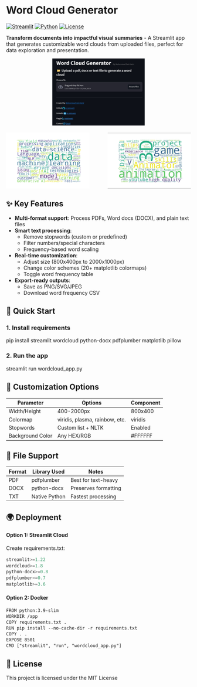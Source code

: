 # Word Cloud Generator

[![Streamlit](https://img.shields.io/badge/Built_with-Streamlit-FF4B4B?logo=streamlit)](https://streamlit.io)
[![Python](https://img.shields.io/badge/Python-3.12+-3776AB?logo=python)](https://www.python.org/)
[![License](https://img.shields.io/badge/License-MIT-blue.svg)](LICENSE)

**Transform documents into impactful visual summaries** - A Streamlit app that generates customizable word clouds from uploaded files, perfect for data exploration and presentation.

<!-- Centered image at 50% width -->
<div style="text-align:center;">
  <img src="src/WC Title.jpg" alt="Ttile" style="width:50%; margin:0 auto; display:block;">
<!-- Side-by-side images at 45% width each -->
<div style="display: flex; justify-content: space-between; margin: 20px 0;">
  <img src="src/wordcloud.png" alt="Data" width="45%">
  <img src="src/3d.jpg" alt="3d" width="45%">
</div>

</div>

## ✨ Key Features
- **Multi-format support**: Process PDFs, Word docs (DOCX), and plain text files
- **Smart text processing**:
  - Remove stopwords (custom or predefined)
  - Filter numbers/special characters
  - Frequency-based word scaling
- **Real-time customization**:
  - Adjust size (800x400px to 2000x1000px)
  - Change color schemes (20+ matplotlib colormaps)
  - Toggle word frequency table
- **Export-ready outputs**:
  - Save as PNG/SVG/JPEG
  - Download word frequency CSV

## 🚀 Quick Start

### 1. Install requirements
pip install streamlit wordcloud python-docx pdfplumber matplotlib pillow

### 2. Run the app
streamlit run wordcloud_app.py

## 🎨 Customization Options

| Parameter        | Options                       | Component|
| ---------------- | ----------------------------- | ---------|
| Width/Height     | 400-2000px                    | 800x400  |
| Colormap         | viridis, plasma, rainbow, etc.| viridis  |
| Stopwords        | Custom list + NLTK            | Enabled  |
| Background Color | Any HEX/RGB                   | #FFFFFF  |

## 📂 File Support

| Format | Library Used | Notes |
| ----| ------------ | ---- |
| PDF | pdfplumber | Best for text-heavy |
| DOCX | python-docx | Preserves formatting |
| TXT | Native Python | Fastest processing |

## 🌍 Deployment

#### Option 1: Streamlit Cloud
Create requirements.txt:
```python
streamlit>=1.22
wordcloud>=1.8
python-docx>=0.8
pdfplumber>=0.7
matplotlib>=3.6
```
#### Option 2: Docker
```docker
FROM python:3.9-slim
WORKDIR /app
COPY requirements.txt .
RUN pip install --no-cache-dir -r requirements.txt
COPY . .
EXPOSE 8501
CMD ["streamlit", "run", "wordcloud_app.py"]
```
## 📜 License
This project is licensed under the MIT License

